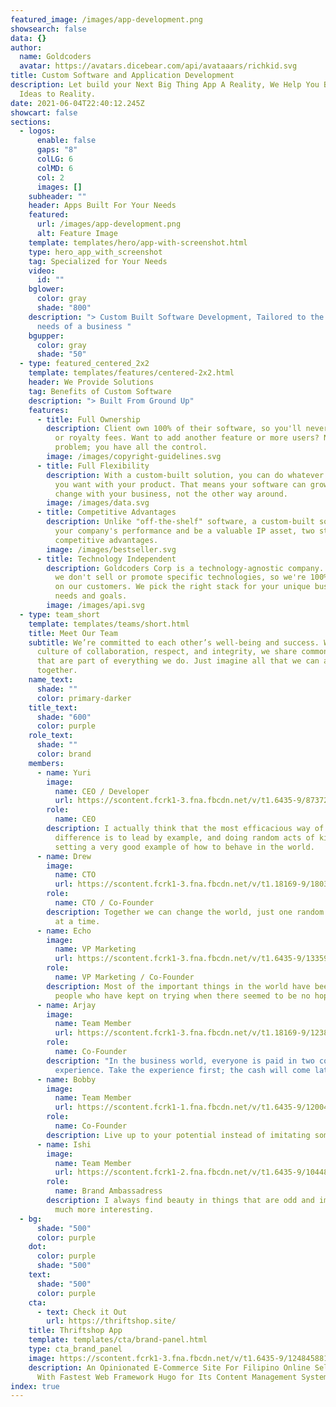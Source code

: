 ```yaml
---
featured_image: /images/app-development.png
showsearch: false
data: {}
author:
  name: Goldcoders
  avatar: https://avatars.dicebear.com/api/avataaars/richkid.svg
title: Custom Software and Application Development
description: Let build your Next Big Thing App A Reality, We Help You Bring
  Ideas to Reality.
date: 2021-06-04T22:40:12.245Z
showcart: false
sections:
  - logos:
      enable: false
      gaps: "8"
      colLG: 6
      colMD: 6
      col: 2
      images: []
    subheader: ""
    header: Apps Built For Your Needs
    featured:
      url: /images/app-development.png
      alt: Feature Image
    template: templates/hero/app-with-screenshot.html
    type: hero_app_with_screenshot
    tag: Specialized for Your Needs
    video:
      id: ""
    bglower:
      color: gray
      shade: "800"
    description: "> Custom Built Software Development, Tailored to the specific
      needs of a business "
    bgupper:
      color: gray
      shade: "50"
  - type: featured_centered_2x2
    template: templates/features/centered-2x2.html
    header: We Provide Solutions
    tag: Benefits of Custom Software
    description: "> Built From Ground Up"
    features:
      - title: Full Ownership
        description: Client own 100% of their software, so you'll never pay subscription
          or royalty fees. Want to add another feature or more users? No
          problem; you have all the control.
        image: /images/copyright-guidelines.svg
      - title: Full Flexibility
        description: With a custom-built solution, you can do whatever you want whenever
          you want with your product. That means your software can grow and
          change with your business, not the other way around.
        image: /images/data.svg
      - title: Competitive Advantages
        description: Unlike "off-the-shelf" software, a custom-built solution can boost
          your company's performance and be a valuable IP asset, two strong
          competitive advantages.
        image: /images/bestseller.svg
      - title: Technology Independent
        description: Goldcoders Corp is a technology-agnostic company. In other words,
          we don't sell or promote specific technologies, so we're 100% focused
          on our customers. We pick the right stack for your unique business
          needs and goals.
        image: /images/api.svg
  - type: team_short
    template: templates/teams/short.html
    title: Meet Our Team
    subtitle: We’re committed to each other’s well-being and success. Within a
      culture of collaboration, respect, and integrity, we share common values
      that are part of everything we do. Just imagine all that we can achieve
      together.
    name_text:
      shade: ""
      color: primary-darker
    title_text:
      shade: "600"
      color: purple
    role_text:
      shade: ""
      color: brand
    members:
      - name: Yuri
        image:
          name: CEO / Developer
          url: https://scontent.fcrk1-3.fna.fbcdn.net/v/t1.6435-9/87372254_2769415686512834_4711647890433376256_n.jpg?_nc_cat=101&ccb=1-3&_nc_sid=09cbfe&_nc_eui2=AeGmVZLE5G4eusVPZDx_1iQU1UAjSnuhrUrVQCNKe6GtSrU5ZzsVCzvVC-WjAYEWaYr6EAf9yPyAuFmdFEWVxmYd&_nc_ohc=MPZqNX78lPIAX8B_rbW&_nc_ht=scontent.fcrk1-3.fna&oh=fb62c18dfc3809a90e1f82f6a1b2cc52&oe=60E099CE
        role:
          name: CEO
        description: I actually think that the most efficacious way of making a
          difference is to lead by example, and doing random acts of kindness is
          setting a very good example of how to behave in the world.
      - name: Drew
        image:
          name: CTO
          url: https://scontent.fcrk1-3.fna.fbcdn.net/v/t1.18169-9/18034091_1329870170432765_4794002620839940695_n.jpg?_nc_cat=104&ccb=1-3&_nc_sid=09cbfe&_nc_eui2=AeEzuQ4pEaCed9lSLbu_3f2IWprOv1f9_89ams6_V_3_z-EuUviIcbTUtKY8t5MyOPzWInHUfnn7BmwGkf-W87hD&_nc_ohc=08QWLbpsY2oAX-lbN61&_nc_ht=scontent.fcrk1-3.fna&oh=dbe82c04cbd93ad8f4ec4a8060ef790f&oe=60DEA0BE
        role:
          name: CTO / Co-Founder
        description: Together we can change the world, just one random act of kindness
          at a time.
      - name: Echo
        image:
          name: VP Marketing
          url: https://scontent.fcrk1-3.fna.fbcdn.net/v/t1.6435-9/133596030_1257607221275478_8475164670338986809_n.jpg?_nc_cat=102&ccb=1-3&_nc_sid=174925&_nc_eui2=AeE7R-gHC9yJvQ5MXuevcjHMfmYkMj-v6od-ZiQyP6_qh9Rfpa4IBuR05uMdHU2DAxi2t7XQ17xhhiYHokMgXVQq&_nc_ohc=JhN5a1mTt24AX_duRgV&_nc_ht=scontent.fcrk1-3.fna&oh=b529d64349b1bca475a650a8ed209c45&oe=60DFC75B
        role:
          name: VP Marketing / Co-Founder
        description: Most of the important things in the world have been accomplished by
          people who have kept on trying when there seemed to be no hope at all.
      - name: Arjay
        image:
          name: Team Member
          url: https://scontent.fcrk1-3.fna.fbcdn.net/v/t1.18169-9/1238078_688603507834394_1157321163_n.jpg?_nc_cat=100&ccb=1-3&_nc_sid=174925&_nc_eui2=AeGQu3bOhdG8OecH1-2qz6TQazkMxNKTs-ZrOQzE0pOz5lAB_kzZz_zrg5yIStCOP3WXx172xvZw6ZoN_QPhdhUc&_nc_ohc=Q2Fx9TbLankAX_omzRO&tn=wn2LXCvVRTEHAsIN&_nc_ht=scontent.fcrk1-3.fna&oh=8ecbd03cc532e577ac7d03bd6725470f&oe=60CC0251
        role:
          name: Co-Founder
        description: "In the business world, everyone is paid in two coins: cash and
          experience. Take the experience first; the cash will come later."
      - name: Bobby
        image:
          name: Team Member
          url: https://scontent.fcrk1-1.fna.fbcdn.net/v/t1.6435-9/120042539_5054053771286685_662350970479016142_n.jpg?_nc_cat=107&ccb=1-3&_nc_sid=09cbfe&_nc_eui2=AeGnYpyFf0m_GOQK0G2J5pmEVZYrEX1RXvlVlisRfVFe-YhD5ehPC63mymEoxjc_xyaEciChVxbaHUUXWkC-W3k8&_nc_ohc=H05gvLqSmgIAX-CudVN&_nc_ht=scontent.fcrk1-1.fna&oh=263c31a68e984d6712c76fc1cce1c789&oe=60CCD703
        role:
          name: Co-Founder
        description: Live up to your potential instead of imitating someone else's.
      - name: Ishi
        image:
          name: Team Member
          url: https://scontent.fcrk1-2.fna.fbcdn.net/v/t1.6435-9/104484021_1500558060116266_7560841671776670428_n.jpg?_nc_cat=108&ccb=1-3&_nc_sid=09cbfe&_nc_eui2=AeHtVvGC2ll8vE5pRj7BM4P6kHEuPaKSSw6QcS49opJLDhPyyslh-jjZGlWdRdp3Hu-ZlrkO1ESvdbmxxRIJfFxN&_nc_ohc=27ci3tv-ad8AX9d6u3P&_nc_ht=scontent.fcrk1-2.fna&oh=d34562406f97f6476cbc9c9ed9066624&oe=60CC0187
        role:
          name: Brand Ambassadress
        description: I always find beauty in things that are odd and imperfect, they are
          much more interesting.
  - bg:
      shade: "500"
      color: purple
    dot:
      color: purple
      shade: "500"
    text:
      shade: "500"
      color: purple
    cta:
      - text: Check it Out
        url: https://thriftshop.site/
    title: Thriftshop App
    template: templates/cta/brand-panel.html
    type: cta_brand_panel
    image: https://scontent.fcrk1-3.fna.fbcdn.net/v/t1.6435-9/124845881_183404043380045_234399271978682581_n.jpg?_nc_cat=101&ccb=1-3&_nc_sid=174925&_nc_eui2=AeGCK9msdlTJxtTBZc7aOhUYbcb7sqJ6mpJtxvuyonqaktXZla3qRoygLQImOvuFdVSO8TnFQVdQUGqhWhmeB5UY&_nc_ohc=dRjx8R8ZIyQAX8dmjAL&_nc_ht=scontent.fcrk1-3.fna&oh=300c81de86430d5da5e81a4f61f4b9fe&oe=60CB788E
    description: An Opinionated E-Commerce Site For Filipino Online Seller. Built
      With Fastest Web Framework Hugo for Its Content Management System.
index: true
---
```

